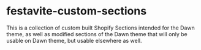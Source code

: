 # festavite-custom-sections
This is a collection of custom built Shopify Sections intended for the Dawn theme, as well as modified sections of the Dawn theme that will only be usable on Dawn theme, but usable elsewhere as well.
